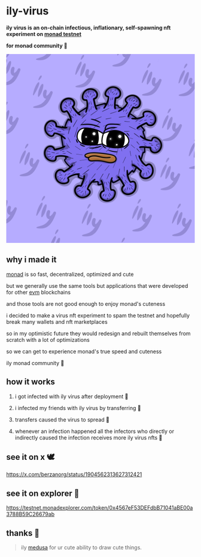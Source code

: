 # ily-virus

**ily virus is an on-chain infectious, inflationary, self-spawning nft experiment on [monad testnet](https://testnet.monad.xyz)**

**for monad community 💜**

![ily](/ipfs/ily.png)

## why i made it

[monad](https://monad.xyz) is so fast, decentralized, optimized and cute

but we generally use the same tools but applications that were developed for other [evm](https://en.wikipedia.org/wiki/Ethereum#Virtual_machine) blockchains

and those tools are not good enough to enjoy monad's cuteness

i decided to make a virus nft experiment to spam the testnet and hopefully break many wallets and nft marketplaces

so in my optimistic future they would redesign and rebuilt themselves from scratch with a lot of optimizations

so we can get to experience monad's true speed and cuteness

ily monad community 🥰

## how it works

1.  i got infected with ily virus after deployment 💜

2.  i infected my friends with ily virus by transferring 🔄

3.  transfers caused the virus to spread 🦠

4.  whenever an infection happened all the infectors who directly or indirectly caused the infection receives more ily virus nfts 🥰

## see it on x 🕊️

https://x.com/berzanorg/status/1904562313627312421

## see it on explorer 🧭

https://testnet.monadexplorer.com/token/0x4567eF53DEFdbB71041aBE00a3788B59C26679ab

## thanks 🥰

> ily [medusa](https://x.com/medusa_apple) for ur cute ability to draw cute things.
